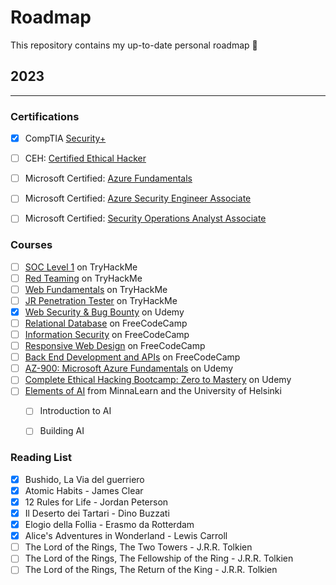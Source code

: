# Roadmap
This repository contains my up-to-date personal roadmap 🧭

## 2023
---

### Certifications
- [x] CompTIA [Security+](https://www.comptia.org/certifications/security)
- [ ] CEH: [Certified Ethical Hacker](https://www.eccouncil.org/train-certify/certified-ethical-hacker-ceh/)
- [ ] Microsoft Certified: [Azure Fundamentals](https://learn.microsoft.com/en-us/certifications/azure-fundamentals/)
- [ ] Microsoft Certified: [Azure Security Engineer Associate](https://learn.microsoft.com/en-us/certifications/azure-security-engineer/)
- [ ] Microsoft Certified: [Security Operations Analyst Associate](https://learn.microsoft.com/en-us/certifications/security-operations-analyst/)


### Courses
- [ ] [SOC Level 1](https://tryhackme.com/path/outline/soclevel1) on TryHackMe
- [ ] [Red Teaming](https://tryhackme.com/path/outline/redteaming) on TryHackMe
- [ ] [Web Fundamentals](https://tryhackme.com/path/outline/web) on TryHackMe
- [ ] [JR Penetration Tester](https://tryhackme.com/path/outline/jrpenetrationtester) on TryHackMe
- [x] [Web Security & Bug Bounty](https://www.udemy.com/course/web-security-and-bug-bounty-learn-penetration-testing/) on Udemy
- [ ] [Relational Database](https://www.freecodecamp.org/learn/relational-database/) on FreeCodeCamp
- [ ] [Information Security](https://www.freecodecamp.org/learn/information-security/) on FreeCodeCamp
- [ ] [Responsive Web Design](https://www.freecodecamp.org/learn/2022/responsive-web-design/) on FreeCodeCamp
- [ ] [Back End Development and APIs](https://www.freecodecamp.org/learn/back-end-development-and-apis/) on FreeCodeCamp
- [ ] [AZ-900: Microsoft Azure Fundamentals](https://www.udemy.com/course/az900-azure/) on Udemy
- [ ] [Complete Ethical Hacking Bootcamp: Zero to Mastery](https://www.udemy.com/course/complete-ethical-hacking-bootcamp-zero-to-mastery/) on Udemy
- [ ] [Elements of AI](https://www.elementsofai.com/) from MinnaLearn and the University of Helsinki
  - [ ] Introduction to AI
  - [ ] Building AI


### Reading List
- [x] Bushido, La Via del guerriero
- [x] Atomic Habits - James Clear
- [x] 12 Rules for Life - Jordan Peterson
- [x] Il Deserto dei Tartari - Dino Buzzati
- [x] Elogio della Follia - Erasmo da Rotterdam
- [x] Alice's Adventures in Wonderland - Lewis Carroll
- [ ] The Lord of the Rings, The Two Towers - J.R.R. Tolkien
- [ ] The Lord of the Rings, The Fellowship of the Ring - J.R.R. Tolkien
- [ ] The Lord of the Rings, The Return of the King - J.R.R. Tolkien
